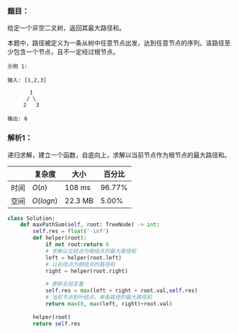 ### 题目：
给定一个非空二叉树，返回其最大路径和。

本题中，路径被定义为一条从树中任意节点出发，达到任意节点的序列。该路径至少包含一个节点，且不一定经过根节点。
```
示例 1:

输入: [1,2,3]

       1
      / \
     2   3

输出: 6
```

### 解析1：
递归求解，建立一个函数，自底向上，求解以当前节点作为根节点的最大路径和。

|  |复杂度|大小|百分比|
|--|--|--|--|
|时间|$O(n)$|108 ms|96.77%|
|空间|$O(logn)$|22.3 MB|5.00%|

```python
class Solution:
    def maxPathSum(self, root: TreeNode) -> int:
        self.res = float('-inf')
        def helper(root):
            if not root:return 0
            # 求解以左结点为根结点的最大路径和
            left = helper(root.left)
            # 以右结点为根结点的路径和
            right = helper(root.right)
            
            # 更新全局变量
            self.res = max(left + right + root.val,self.res)
            # 当前节点到叶结点，单条路径的最大路径和
            return max(0, max(left, right)+root.val)
        
        helper(root)
        return self.res
```